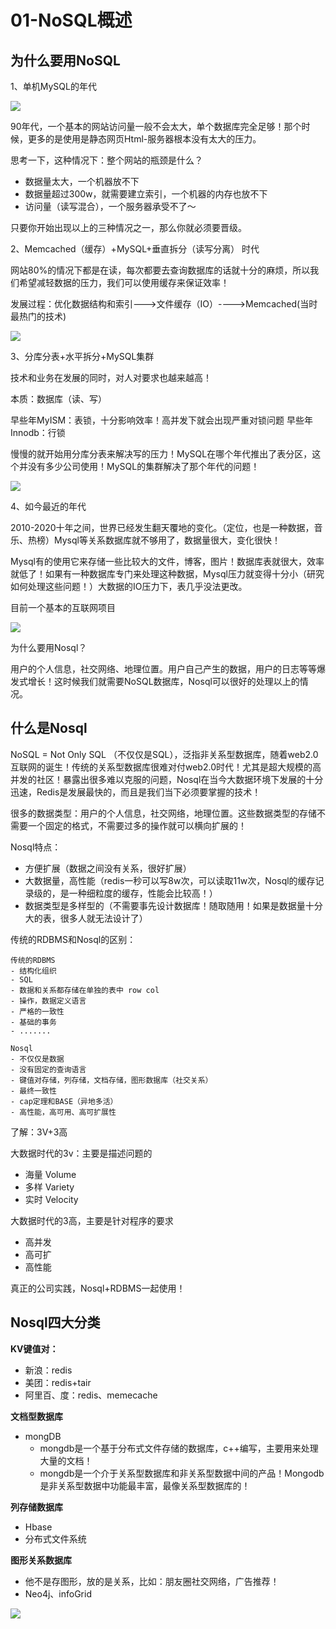 # 01-NoSQL概述


## 为什么要用NoSQL


1、单机MySQL的年代

![](_v_images/20210224094406924_1769812639.png)


90年代，一个基本的网站访问量一般不会太大，单个数据库完全足够！那个时候，更多的是使用是静态网页Html-服务器根本没有太大的压力。


思考一下，这种情况下：整个网站的瓶颈是什么？  

- 数据量太大，一个机器放不下
- 数据量超过300w，就需要建立索引，一个机器的内存也放不下
- 访问量（读写混合），一个服务器承受不了～

只要你开始出现以上的三种情况之一，那么你就必须要晋级。


2、Memcached（缓存）+MySQL+垂直拆分（读写分离） 时代

网站80%的情况下都是在读，每次都要去查询数据库的话就十分的麻烦，所以我们希望减轻数据的压力，我们可以使用缓存来保证效率！


发展过程：优化数据结构和索引--->文件缓存（IO）---->Memcached(当时最热门的技术)

![](_v_images/20210224095939018_445029076.png)



3、分库分表+水平拆分+MySQL集群

技术和业务在发展的同时，对人对要求也越来越高！

本质：数据库（读、写）

早些年MyISM：表锁，十分影响效率！高并发下就会出现严重对锁问题
早些年Innodb：行锁

慢慢的就开始用分库分表来解决写的压力！MySQL在哪个年代推出了表分区，这个并没有多少公司使用！MySQL的集群解决了那个年代的问题！

![](_v_images/20210224101435170_2065621478.png)

4、如今最近的年代

2010-2020十年之间，世界已经发生翻天覆地的变化。（定位，也是一种数据，音乐、热榜）Mysql等关系数据库就不够用了，数据量很大，变化很快！

Mysql有的使用它来存储一些比较大的文件，博客，图片！数据库表就很大，效率就低了！如果有一种数据库专门来处理这种数据，Mysql压力就变得十分小（研究如何处理这些问题！）大数据的IO压力下，表几乎没法更改。


目前一个基本的互联网项目

![](_v_images/20210224104344049_679543344.png)


为什么要用Nosql？

用户的个人信息，社交网络、地理位置。用户自己产生的数据，用户的日志等等爆发式增长！这时候我们就需要NoSQL数据库，Nosql可以很好的处理以上的情况。


## 什么是Nosql


NoSQL = Not Only SQL （不仅仅是SQL），泛指非关系型数据库，随着web2.0互联网的诞生！传统的关系型数据库很难对付web2.0时代！尤其是超大规模的高并发的社区！暴露出很多难以克服的问题，Nosql在当今大数据环境下发展的十分迅速，Redis是发展最快的，而且是我们当下必须要掌握的技术！

很多的数据类型：用户的个人信息，社交网络，地理位置。这些数据类型的存储不需要一个固定的格式，不需要过多的操作就可以横向扩展的！



Nosql特点：

- 方便扩展（数据之间没有关系，很好扩展）
- 大数据量，高性能（redis一秒可以写8w次，可以读取11w次，Nosql的缓存记录级的，是一种细粒度的缓存，性能会比较高！）
- 数据类型是多样型的（不需要事先设计数据库！随取随用！如果是数据量十分大的表，很多人就无法设计了）


传统的RDBMS和Nosql的区别：

```
传统的RDBMS
- 结构化组织
- SQL
- 数据和关系都存储在单独的表中 row col
- 操作，数据定义语言
- 严格的一致性
- 基础的事务
- .......

Nosql
- 不仅仅是数据
- 没有固定的查询语言
- 键值对存储，列存储，文档存储，图形数据库（社交关系）
- 最终一致性
- cap定理和BASE（异地多活）
- 高性能，高可用、高可扩展性
```


了解：3V+3高

大数据时代的3v：主要是描述问题的

- 海量 Volume
- 多样 Variety
- 实时 Velocity

大数据时代的3高，主要是针对程序的要求

- 高并发
- 高可扩
- 高性能

真正的公司实践，Nosql+RDBMS一起使用！


## Nosql四大分类


**KV键值对：**

- 新浪：redis
- 美团：redis+tair
- 阿里百、度：redis、memecache


**文档型数据库**

- mongDB
  - mongdb是一个基于分布式文件存储的数据库，c++编写，主要用来处理大量的文档！
  - mongdb是一个介于关系型数据库和非关系型数据中间的产品！Mongodb是非关系型数据中功能最丰富，最像关系型数据库的！


**列存储数据库**

- Hbase
- 分布式文件系统


**图形关系数据库**

- 他不是存图形，放的是关系，比如：朋友圈社交网络，广告推荐！
- Neo4j、infoGrid


![](_v_images/20210224112603124_766947862.png)

